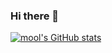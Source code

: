 ### Hi there 👋

<!--
**mool-singh/mool-singh** is a ✨ _special_ ✨ repository because its `README.md` (this file) appears on your GitHub profile.

Here are some ideas to get you started:

- 🔭 I’m currently working on ...
- 🌱 I’m currently learning ...
- 👯 I’m looking to collaborate on ...
- 🤔 I’m looking for help with ...
- 💬 Ask me about ...
- 📫 How to reach me: ...
- 😄 Pronouns: ...
- ⚡ Fun fact: ...
-->

[![mool's GitHub stats](https://github-readme-stats.vercel.app/api?username=mool-singh&show_icons=true)](https://github.com/anuraghazra/github-readme-stats)


